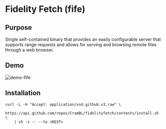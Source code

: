 # Fidelity Fetch (fife)

## Purpose

Single self-contained binary that provides an easily configurable server that supports range requests and allows for serving and browsing remote files through a web browser.


## Demo

![demo-fife](https://github.com/user-attachments/assets/368f9af1-9a1a-4d52-98a9-cc017ebd40af)

## Installation

```shell
curl -L -H "Accept: application/vnd.github.v3.raw" \
    https://api.github.com/repos/CramBL/fidelityfetch/contents/install.sh \
    | sh -s -- --to <DEST>
```
